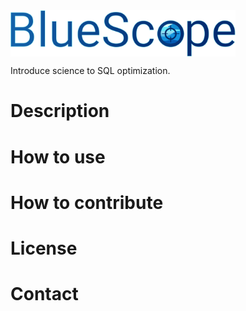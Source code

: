 <div style="display: flex; justify-content: left; align-items: left;">
  <img src="media/bluescope3.svg" style="width: 100%; max-width: 360px;" alt="BlueScope">
</div>

Introduce science to SQL optimization.

# Description

# How to use

# How to contribute

# License

# Contact

